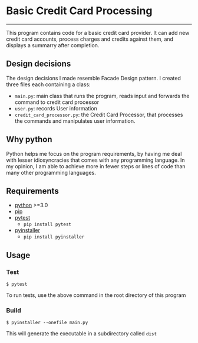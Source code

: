 # Basic Credit Card Processing

---

This program contains code for a basic credit card provider. It can add new credit card accounts, process charges and credits against them, and displays a summarry after completion.


## Design decisions

The design decisions I made resemble Facade Design pattern. I created three files each containing a class: 
- `main.py`: main class that runs the program, reads input and forwards the command to credit card processor 
- `user.py`: records User information
- `credit_card_processor.py`: the Credit Card Processor, that processes the commands and manipulates user information. 

## Why python

Python helps me focus on the program requirements, by having me deal with lesser idiosyncracies that comes with any programming language. In my opinion, I am able to achieve more in fewer steps or lines of code than many other programming languages.

## Requirements

- [python](https://www.python.org/) >=3.0
- [pip](https://pip.pypa.io/en/stable/)
- [pytest](https://docs.pytest.org/en/stable/)
  - `pip install pytest`
- [pyinstaller](https://www.pyinstaller.org/)
  - `pip install pyinstaller`
  
## Usage

### Test
```
$ pytest
```
To run tests, use the above command in the root directory of this program

### Build
```
$ pyinstaller --onefile main.py
```
This will generate the executable in a subdirectory called `dist`


